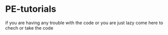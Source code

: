 # PE-tutorials
if you are having any trouble with the code or you are just lazy come here to chech or take the code
